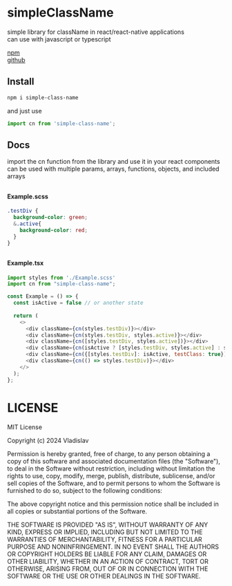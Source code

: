# simpleClassName
simple library for className in react/react-native applications\
can use with javascript or typescript

[npm](https://www.npmjs.com/package/simple-class-name)\
[github](https://github.com/MonSSteRFF/simpleClassName)

## Install

```bash
npm i simple-class-name
```
and just use
```js
import cn from 'simple-class-name';
```

## Docs

import the cn function from the library and use it in your react components\
can be used with multiple params, arrays, functions, objects, and included arrays

##
#### Example.scss
```scss
.testDiv {
  background-color: green;
  &.active{
    background-color: red;
  }
}
```

##
#### Example.tsx
```js
import styles from './Example.scss'
import cn from "simple-class-name";

const Example = () => {
  const isActive = false // or another state
  
  return (
    <>
      <div className={cn(styles.testDiv)}></div>
      <div className={cn(styles.testDiv, styles.active)}></div>
      <div className={cn([styles.testDiv, styles.active])}></div>
      <div className={cn(isActive ? [styles.testDiv, styles.active] : styles.testDiv)}></div>
      <div className={cn({[styles.testDiv]: isActive, testClass: true})}></div>
      <div className={cn(() => styles.testDiv)}></div>
    </>
  );
};
```



# LICENSE

MIT License

Copyright (c) 2024 Vladislav

Permission is hereby granted, free of charge, to any person obtaining a copy
of this software and associated documentation files (the "Software"), to deal
in the Software without restriction, including without limitation the rights
to use, copy, modify, merge, publish, distribute, sublicense, and/or sell
copies of the Software, and to permit persons to whom the Software is
furnished to do so, subject to the following conditions:

The above copyright notice and this permission notice shall be included in all
copies or substantial portions of the Software.

THE SOFTWARE IS PROVIDED "AS IS", WITHOUT WARRANTY OF ANY KIND, EXPRESS OR
IMPLIED, INCLUDING BUT NOT LIMITED TO THE WARRANTIES OF MERCHANTABILITY,
FITNESS FOR A PARTICULAR PURPOSE AND NONINFRINGEMENT. IN NO EVENT SHALL THE
AUTHORS OR COPYRIGHT HOLDERS BE LIABLE FOR ANY CLAIM, DAMAGES OR OTHER
LIABILITY, WHETHER IN AN ACTION OF CONTRACT, TORT OR OTHERWISE, ARISING FROM,
OUT OF OR IN CONNECTION WITH THE SOFTWARE OR THE USE OR OTHER DEALINGS IN THE
SOFTWARE.
